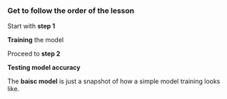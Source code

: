 
### Get to follow the order of the lesson

Start with __step 1__

  __Training__ the model
 
 Proceed to __step 2__ 
 
  __Testing model accuracy__
  
  The __baisc model__ is just a snapshot of how a simple model training looks like.
